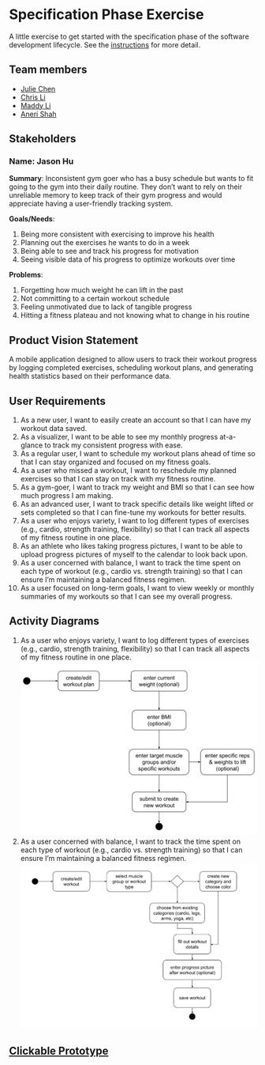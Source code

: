 # Specification Phase Exercise

A little exercise to get started with the specification phase of the software development lifecycle. See the [instructions](instructions.md) for more detail.

## Team members

- [Julie Chen](https://github.com/Julie-Chen)
- [Chris Li](https://github.com/christopherlii)
- [Maddy Li](https://github.com/maddy-li)
- [Aneri Shah](https://github.com/anerivs)

## Stakeholders

### Name: Jason Hu

**Summary**:
Inconsistent gym goer who has a busy schedule but wants to fit going to the gym into their daily routine. They don’t want to rely on their unreliable memory to keep track of their gym progress and would appreciate having a user-friendly tracking system. 

**Goals/Needs**:
1. Being more consistent with exercising to improve his health
2. Planning out the exercises he wants to do in a week
3. Being able to see and track his progress for motivation
4. Seeing visible data of his progress to optimize workouts over time

**Problems**:
1. Forgetting how much weight he can lift in the past
2. Not committing to a certain workout schedule 
3. Feeling unmotivated due to lack of tangible progress
4. Hitting a fitness plateau and not knowing what to change in his routine

## Product Vision Statement

A mobile application designed to allow users to track their workout progress by logging completed exercises, scheduling workout plans, and generating health statistics based on their performance data.

## User Requirements

1. As a new user, I want to easily create an account so that I can have my workout data saved.
2. As a visualizer, I want to be able to see my monthly progress at-a-glance to track my consistent progress with ease.
3. As a regular user, I want to schedule my workout plans ahead of time so that I can stay organized and focused on my fitness goals.
4. As a user who missed a workout, I want to reschedule my planned exercises so that I can stay on track with my fitness routine.
5. As a gym-goer, I want to track my weight and BMI so that I can see how much progress I am making.
6. As an advanced user, I want to track specific details like weight lifted or sets completed so that I can fine-tune my workouts for better results.
7. As a user who enjoys variety, I want to log different types of exercises (e.g., cardio, strength training, flexibility) so that I can track all aspects of my fitness routine in one place.
8. As an athlete who likes taking progress pictures, I want to be able to upload progress pictures of myself to the calendar to look back upon.
9. As a user concerned with balance, I want to track the time spent on each type of workout (e.g., cardio vs. strength training) so that I can ensure I’m maintaining a balanced fitness regimen.
10. As a user focused on long-term goals, I want to view weekly or monthly summaries of my workouts so that I can see my overall progress.

## Activity Diagrams
1. As a user who enjoys variety, I want to log different types of exercises (e.g., cardio, strength training, flexibility) so that I can track all aspects of my fitness routine in one place.
![UML1](UML1.png)
2. As a user concerned with balance, I want to track the time spent on each type of workout (e.g., cardio vs. strength training) so that I can ensure I’m maintaining a balanced fitness regimen.
![UML2](UML2.png)

## [Clickable Prototype](https://www.figma.com/proto/pWopI2qoTPHQ1diCO0x3rn/Wireframe?node-id=0-1&t=gMaVX4iYsUMVfIpn-1)
